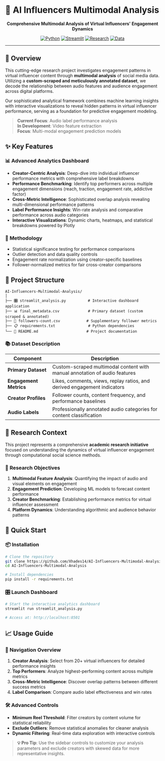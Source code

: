 # 🎵 AI Influencers Multimodal Analysis

<div align="center">

**Comprehensive Multimodal Analysis of Virtual Influencers' Engagement Dynamics**

[![Python](https://img.shields.io/badge/Python-3.8+-blue.svg)](https://python.org)
[![Streamlit](https://img.shields.io/badge/Streamlit-Dashboard-red.svg)](https://streamlit.io)
[![Research](https://img.shields.io/badge/Status-Research%20Project-green.svg)](.)
[![Data](https://img.shields.io/badge/Dataset-Custom%20Annotated-orange.svg)](.)

</div>

---

## 🎯 Overview

This cutting-edge research project investigates engagement patterns in virtual influencer content through **multimodal analysis** of social media data. Utilizing a **custom-scraped and meticulously annotated dataset**, we decode the relationship between audio features and audience engagement across digital platforms.

Our sophisticated analytical framework combines machine learning insights with interactive visualizations to reveal hidden patterns in virtual influencer performance, serving as a foundation for predictive engagement modeling.

> **Current Focus**: Audio label performance analysis  
> **In Development**: Video feature extraction  
> **Focus**: Multi-modal engagement prediction models

## ✨ Key Features

### 📊 **Advanced Analytics Dashboard**
- **Creator-Centric Analysis**: Deep-dive into individual influencer performance metrics with comprehensive label breakdowns
- **Performance Benchmarking**: Identify top performers across multiple engagement dimensions (reach, traction, engagement rate, addictive factor)
- **Cross-Metric Intelligence**: Sophisticated overlap analysis revealing multi-dimensional performance patterns
- **Label Performance Insights**: Win-rate analysis and comparative performance across audio categories
- **Interactive Visualizations**: Dynamic charts, heatmaps, and statistical breakdowns powered by Plotly

### 🔬 **Methodology**
- Statistical significance testing for performance comparisons
- Outlier detection and data quality controls
- Engagement rate normalization using creator-specific baselines
- Follower-normalized metrics for fair cross-creator comparisons

## 📁 Project Structure

```
AI-Influencers-Multimodal-Analysis/
│
├── 🎛️ streamlit_analysis.py          # Interactive dashboard application
├── 📊 final_metadata.csv             # Primary dataset (custom scraped & annotated)
├── 👥 followers-count.csv            # Supplementary follower metrics
├── 📋 requirements.txt               # Python dependencies
└── 📖 README.md                      # Project documentation
```

### 📚 **Dataset Description**
| Component | Description |
|-----------|-------------|
| **Primary Dataset** | Custom-scraped multimodal content with manual annotation of audio features |
| **Engagement Metrics** | Likes, comments, views, replay ratios, and derived engagement indicators |
| **Creator Profiles** | Follower counts, content frequency, and performance baselines |
| **Audio Labels** | Professionally annotated audio categories for content classification |

## 🔬 Research Context

This project represents a comprehensive **academic research initiative** focused on understanding the dynamics of virtual influencer engagement through computational social science methods.

### 🎯 **Research Objectives**
1. **Multimodal Feature Analysis**: Quantifying the impact of audio and visual elements on engagement
2. **Engagement Prediction**: Developing ML models to forecast content performance
3. **Creator Benchmarking**: Establishing performance metrics for virtual influencer assessment
4. **Platform Dynamics**: Understanding algorithmic and audience behavior patterns

## 🚀 Quick Start

### 📦 **Installation**
```bash
# Clone the repository
git clone https://github.com/Xhades14/AI-Influencers-Multimodal-Analysis.git
cd AI-Influencers-Multimodal-Analysis

# Install dependencies
pip install -r requirements.txt
```

### 🎛️ **Launch Dashboard**
```bash
# Start the interactive analytics dashboard
streamlit run streamlit_analysis.py

# Access at: http://localhost:8501
```

## 📈 Usage Guide

### 🎯 **Navigation Overview**
1. **Creator Analysis**: Select from 20+ virtual influencers for detailed performance insights
2. **Top Performers**: Analyze highest-performing content across multiple metrics
3. **Cross-Metric Intelligence**: Discover overlap patterns between different success metrics
4. **Label Comparison**: Compare audio label effectiveness and win rates

### 🛠️ **Advanced Controls**
- **Minimum Reel Threshold**: Filter creators by content volume for statistical reliability
- **Exclude Outliers**: Remove statistical anomalies for cleaner analysis
- **Dynamic Filtering**: Real-time data exploration with interactive controls

> **💡 Pro Tip**: Use the sidebar controls to customize your analysis parameters and exclude creators with skewed data for more representative insights.